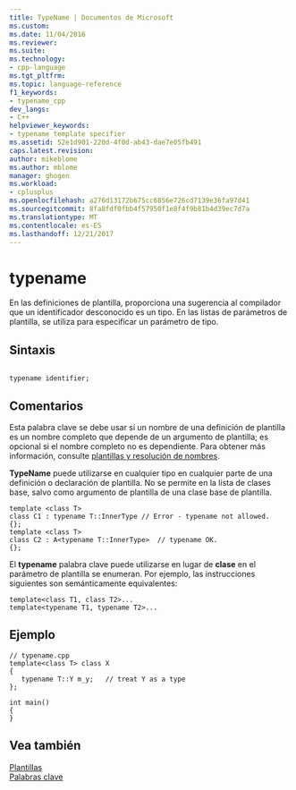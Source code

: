 ```yaml
---
title: TypeName | Documentos de Microsoft
ms.custom: 
ms.date: 11/04/2016
ms.reviewer: 
ms.suite: 
ms.technology:
- cpp-language
ms.tgt_pltfrm: 
ms.topic: language-reference
f1_keywords:
- typename_cpp
dev_langs:
- C++
helpviewer_keywords:
- typename template specifier
ms.assetid: 52e1d901-220d-4f0d-ab43-dae7e05fb491
caps.latest.revision: 
author: mikeblome
ms.author: mblome
manager: ghogen
ms.workload:
- cplusplus
ms.openlocfilehash: a276d13172b675cc6856e726cd7139e36fa97d41
ms.sourcegitcommit: 8fa8fdf0fbb4f57950f1e8f4f9b81b4d39ec7d7a
ms.translationtype: MT
ms.contentlocale: es-ES
ms.lasthandoff: 12/21/2017
---
```

# <a name="typename"></a>typename
En las definiciones de plantilla, proporciona una sugerencia al compilador que un identificador desconocido es un tipo. En las listas de parámetros de plantilla, se utiliza para especificar un parámetro de tipo.  
  
## <a name="syntax"></a>Sintaxis  
  
```  
  
typename identifier;  
```  
  
## <a name="remarks"></a>Comentarios  
 Esta palabra clave se debe usar si un nombre de una definición de plantilla es un nombre completo que depende de un argumento de plantilla; es opcional si el nombre completo no es dependiente. Para obtener más información, consulte [plantillas y resolución de nombres](../cpp/templates-and-name-resolution.md).  
  
 **TypeName** puede utilizarse en cualquier tipo en cualquier parte de una definición o declaración de plantilla. No se permite en la lista de clases base, salvo como argumento de plantilla de una clase base de plantilla.  
  
```  
template <class T>  
class C1 : typename T::InnerType // Error - typename not allowed.  
{};  
template <class T>  
class C2 : A<typename T::InnerType>  // typename OK.  
{};  
```  
  
 El **typename** palabra clave puede utilizarse en lugar de **clase** en el parámetro de plantilla se enumeran. Por ejemplo, las instrucciones siguientes son semánticamente equivalentes:  
  
```  
template<class T1, class T2>...  
template<typename T1, typename T2>...  
```  
  
## <a name="example"></a>Ejemplo  
  
```  
// typename.cpp  
template<class T> class X  
{  
   typename T::Y m_y;   // treat Y as a type  
};  
  
int main()  
{  
}  
```  
  
## <a name="see-also"></a>Vea también  
 [Plantillas](../cpp/templates-cpp.md)   
 [Palabras clave](../cpp/keywords-cpp.md)